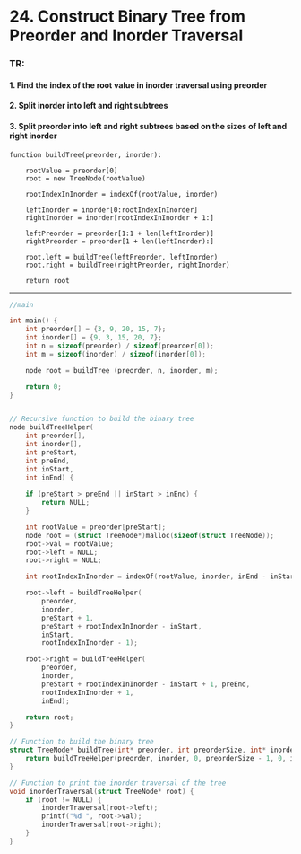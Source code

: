 # 24. Construct Binary Tree from Preorder and Inorder Traversal

### TR:

#### 1. Find the index of the root value in inorder traversal using preorder
#### 2. Split inorder into left and right subtrees
#### 3. Split preorder into left and right subtrees based on the sizes of left and right inorder


> 
    function buildTree(preorder, inorder):

        rootValue = preorder[0]
        root = new TreeNode(rootValue)

        rootIndexInInorder = indexOf(rootValue, inorder)

        leftInorder = inorder[0:rootIndexInInorder]
        rightInorder = inorder[rootIndexInInorder + 1:]

        leftPreorder = preorder[1:1 + len(leftInorder)]
        rightPreorder = preorder[1 + len(leftInorder):]

        root.left = buildTree(leftPreorder, leftInorder)
        root.right = buildTree(rightPreorder, rightInorder)

        return root

---


```c
//main

int main() {
    int preorder[] = {3, 9, 20, 15, 7};
    int inorder[] = {9, 3, 15, 20, 7};
    int n = sizeof(preorder) / sizeof(preorder[0]);
    int m = sizeof(inorder) / sizeof(inorder[0]);

    node root = buildTree (preorder, n, inorder, m);

    return 0;
}
```
```c

// Recursive function to build the binary tree
node buildTreeHelper(
    int preorder[], 
    int inorder[], 
    int preStart, 
    int preEnd, 
    int inStart, 
    int inEnd) {
        
    if (preStart > preEnd || inStart > inEnd) {
        return NULL;
    }

    int rootValue = preorder[preStart];
    node root = (struct TreeNode*)malloc(sizeof(struct TreeNode));
    root->val = rootValue;
    root->left = NULL;
    root->right = NULL;

    int rootIndexInInorder = indexOf(rootValue, inorder, inEnd - inStart + 1);

    root->left = buildTreeHelper(
        preorder, 
        inorder, 
        preStart + 1, 
        preStart + rootIndexInInorder - inStart, 
        inStart, 
        rootIndexInInorder - 1);

    root->right = buildTreeHelper(
        preorder, 
        inorder, 
        preStart + rootIndexInInorder - inStart + 1, preEnd, 
        rootIndexInInorder + 1, 
        inEnd);

    return root;
}

// Function to build the binary tree
struct TreeNode* buildTree(int* preorder, int preorderSize, int* inorder, int inorderSize) {
    return buildTreeHelper(preorder, inorder, 0, preorderSize - 1, 0, inorderSize - 1);
}

// Function to print the inorder traversal of the tree
void inorderTraversal(struct TreeNode* root) {
    if (root != NULL) {
        inorderTraversal(root->left);
        printf("%d ", root->val);
        inorderTraversal(root->right);
    }
}
```